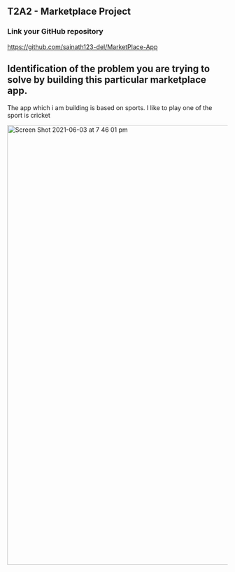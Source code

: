 
## T2A2 - Marketplace Project
  
### Link your GitHub repository
https://github.com/sainath123-del/MarketPlace-App 


## Identification of the problem you are trying to solve by building this particular marketplace app.

The app which i am building is based on sports. I like to play one of the sport is cricket 


<img width="1004" alt="Screen Shot 2021-06-03 at 7 46 01 pm" src="https://user-images.githubusercontent.com/79548205/120628182-b9c1cb00-c4a7-11eb-8933-2c7fc637ec88.png">
